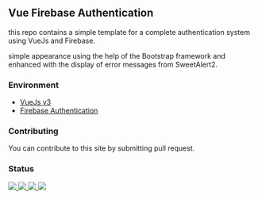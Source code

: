 ## Vue Firebase Authentication
this repo contains a simple template for a complete authentication system using VueJs and Firebase.

simple appearance using the help of the Bootstrap framework and enhanced with the display of error messages from SweetAlert2.

### Environment
<ul>
  <li><a href="#">VueJs v3</a></li>
  <li><a href="#">Firebase Authentication</a></li>
</ul>

### Contributing
You can contribute to this site by submitting pull request.

### Status
<p>
  <a href="#">
    <img src="https://img.shields.io/badge/stages-development-informational">
  </a>
  <a href="#">
    <img src="https://img.shields.io/github/repo-size/novaardiansyah/vue-firebase-auth?label=size&color=informational" />
  </a>
  <a href="https://github.com/novaardiansyah/vue-firebase-auth/blob/main/LICENSE">
    <img src="https://img.shields.io/github/license/novaardiansyah/vue-firebase-auth?label=license&color=informational" />
  </a>
  <a href="https://github.com/novaardiansyah/vue-firebase-auth/commits/main">
    <img src="https://img.shields.io/github/last-commit/novaardiansyah/vue-firebase-auth/main?color=informational" />
  </a>
</p>